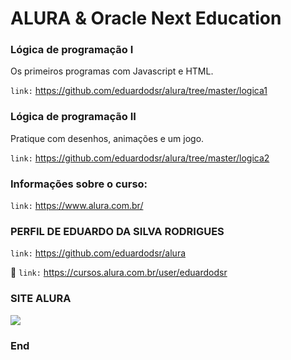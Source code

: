 # ALURA & Oracle Next Education

### Lógica de programação I 
Os primeiros programas com Javascript e HTML.

``` link: ```  https://github.com/eduardodsr/alura/tree/master/logica1

### Lógica de programação II
Pratique com desenhos, animações e um jogo.

``` link: ```  https://github.com/eduardodsr/alura/tree/master/logica2

### Informações sobre o curso:

``` link: ```  https://www.alura.com.br/

### PERFIL DE EDUARDO DA SILVA RODRIGUES

``` link: ```  <https://github.com/eduardodsr/alura>

:page_with_curl: ``` link: ```   https://cursos.alura.com.br/user/eduardodsr

### SITE ALURA

![](https://github.com/eduardodsr/alura/blob/master/alura.png)

### End
